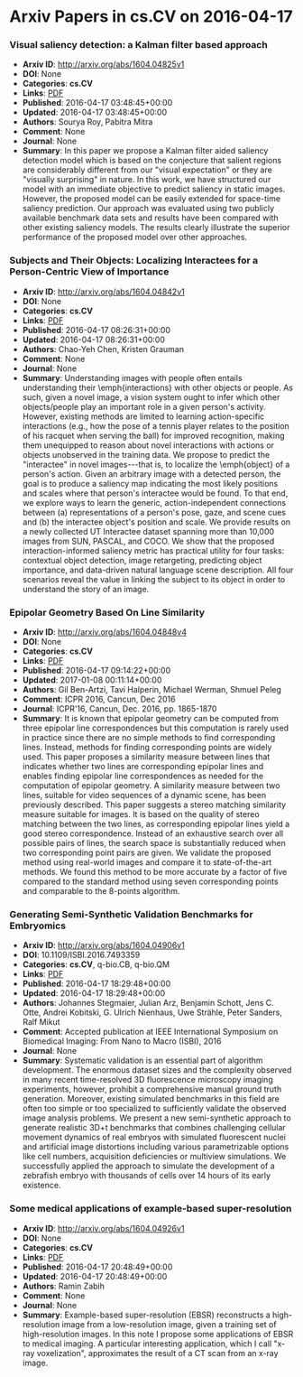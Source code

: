 # Arxiv Papers in cs.CV on 2016-04-17
### Visual saliency detection: a Kalman filter based approach
- **Arxiv ID**: http://arxiv.org/abs/1604.04825v1
- **DOI**: None
- **Categories**: **cs.CV**
- **Links**: [PDF](http://arxiv.org/pdf/1604.04825v1)
- **Published**: 2016-04-17 03:48:45+00:00
- **Updated**: 2016-04-17 03:48:45+00:00
- **Authors**: Sourya Roy, Pabitra Mitra
- **Comment**: None
- **Journal**: None
- **Summary**: In this paper we propose a Kalman filter aided saliency detection model which is based on the conjecture that salient regions are considerably different from our "visual expectation" or they are "visually surprising" in nature. In this work, we have structured our model with an immediate objective to predict saliency in static images. However, the proposed model can be easily extended for space-time saliency prediction. Our approach was evaluated using two publicly available benchmark data sets and results have been compared with other existing saliency models. The results clearly illustrate the superior performance of the proposed model over other approaches.



### Subjects and Their Objects: Localizing Interactees for a Person-Centric View of Importance
- **Arxiv ID**: http://arxiv.org/abs/1604.04842v1
- **DOI**: None
- **Categories**: **cs.CV**
- **Links**: [PDF](http://arxiv.org/pdf/1604.04842v1)
- **Published**: 2016-04-17 08:26:31+00:00
- **Updated**: 2016-04-17 08:26:31+00:00
- **Authors**: Chao-Yeh Chen, Kristen Grauman
- **Comment**: None
- **Journal**: None
- **Summary**: Understanding images with people often entails understanding their \emph{interactions} with other objects or people. As such, given a novel image, a vision system ought to infer which other objects/people play an important role in a given person's activity. However, existing methods are limited to learning action-specific interactions (e.g., how the pose of a tennis player relates to the position of his racquet when serving the ball) for improved recognition, making them unequipped to reason about novel interactions with actions or objects unobserved in the training data.   We propose to predict the "interactee" in novel images---that is, to localize the \emph{object} of a person's action. Given an arbitrary image with a detected person, the goal is to produce a saliency map indicating the most likely positions and scales where that person's interactee would be found. To that end, we explore ways to learn the generic, action-independent connections between (a) representations of a person's pose, gaze, and scene cues and (b) the interactee object's position and scale. We provide results on a newly collected UT Interactee dataset spanning more than 10,000 images from SUN, PASCAL, and COCO. We show that the proposed interaction-informed saliency metric has practical utility for four tasks: contextual object detection, image retargeting, predicting object importance, and data-driven natural language scene description. All four scenarios reveal the value in linking the subject to its object in order to understand the story of an image.



### Epipolar Geometry Based On Line Similarity
- **Arxiv ID**: http://arxiv.org/abs/1604.04848v4
- **DOI**: None
- **Categories**: **cs.CV**
- **Links**: [PDF](http://arxiv.org/pdf/1604.04848v4)
- **Published**: 2016-04-17 09:14:22+00:00
- **Updated**: 2017-01-08 00:11:14+00:00
- **Authors**: Gil Ben-Artzi, Tavi Halperin, Michael Werman, Shmuel Peleg
- **Comment**: ICPR 2016, Cancun, Dec 2016
- **Journal**: ICPR'16, Cancun, Dec. 2016, pp. 1865-1870
- **Summary**: It is known that epipolar geometry can be computed from three epipolar line correspondences but this computation is rarely used in practice since there are no simple methods to find corresponding lines. Instead, methods for finding corresponding points are widely used. This paper proposes a similarity measure between lines that indicates whether two lines are corresponding epipolar lines and enables finding epipolar line correspondences as needed for the computation of epipolar geometry.   A similarity measure between two lines, suitable for video sequences of a dynamic scene, has been previously described. This paper suggests a stereo matching similarity measure suitable for images. It is based on the quality of stereo matching between the two lines, as corresponding epipolar lines yield a good stereo correspondence.   Instead of an exhaustive search over all possible pairs of lines, the search space is substantially reduced when two corresponding point pairs are given.   We validate the proposed method using real-world images and compare it to state-of-the-art methods. We found this method to be more accurate by a factor of five compared to the standard method using seven corresponding points and comparable to the 8-points algorithm.



### Generating Semi-Synthetic Validation Benchmarks for Embryomics
- **Arxiv ID**: http://arxiv.org/abs/1604.04906v1
- **DOI**: 10.1109/ISBI.2016.7493359
- **Categories**: **cs.CV**, q-bio.CB, q-bio.QM
- **Links**: [PDF](http://arxiv.org/pdf/1604.04906v1)
- **Published**: 2016-04-17 18:29:48+00:00
- **Updated**: 2016-04-17 18:29:48+00:00
- **Authors**: Johannes Stegmaier, Julian Arz, Benjamin Schott, Jens C. Otte, Andrei Kobitski, G. Ulrich Nienhaus, Uwe Strähle, Peter Sanders, Ralf Mikut
- **Comment**: Accepted publication at IEEE International Symposium on Biomedical
  Imaging: From Nano to Macro (ISBI), 2016
- **Journal**: None
- **Summary**: Systematic validation is an essential part of algorithm development. The enormous dataset sizes and the complexity observed in many recent time-resolved 3D fluorescence microscopy imaging experiments, however, prohibit a comprehensive manual ground truth generation. Moreover, existing simulated benchmarks in this field are often too simple or too specialized to sufficiently validate the observed image analysis problems. We present a new semi-synthetic approach to generate realistic 3D+t benchmarks that combines challenging cellular movement dynamics of real embryos with simulated fluorescent nuclei and artificial image distortions including various parametrizable options like cell numbers, acquisition deficiencies or multiview simulations. We successfully applied the approach to simulate the development of a zebrafish embryo with thousands of cells over 14 hours of its early existence.



### Some medical applications of example-based super-resolution
- **Arxiv ID**: http://arxiv.org/abs/1604.04926v1
- **DOI**: None
- **Categories**: **cs.CV**
- **Links**: [PDF](http://arxiv.org/pdf/1604.04926v1)
- **Published**: 2016-04-17 20:48:49+00:00
- **Updated**: 2016-04-17 20:48:49+00:00
- **Authors**: Ramin Zabih
- **Comment**: None
- **Journal**: None
- **Summary**: Example-based super-resolution (EBSR) reconstructs a high-resolution image from a low-resolution image, given a training set of high-resolution images. In this note I propose some applications of EBSR to medical imaging. A particular interesting application, which I call "x-ray voxelization", approximates the result of a CT scan from an x-ray image.




